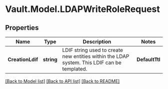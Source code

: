 # Vault.Model.LDAPWriteRoleRequest

## Properties

Name | Type | Description | Notes
------------ | ------------- | ------------- | -------------
**CreationLdif** | **string** | LDIF string used to create new entities within the LDAP system. This LDIF can be templated. | **DefaultTtl** | **int** | Default TTL for dynamic credentials | [optional] **DeletionLdif** | **string** | LDIF string used to delete entities created within the LDAP system. This LDIF can be templated. | **MaxTtl** | **int** | Max TTL a dynamic credential can be extended to | [optional] **RollbackLdif** | **string** | LDIF string used to rollback changes in the event of a failure to create credentials. This LDIF can be templated. | [optional] **UsernameTemplate** | **string** | The template used to create a username | [optional] 

[[Back to Model list]](../README.md#documentation-for-models) [[Back to API list]](../README.md#documentation-for-api-endpoints) [[Back to README]](../README.md)

